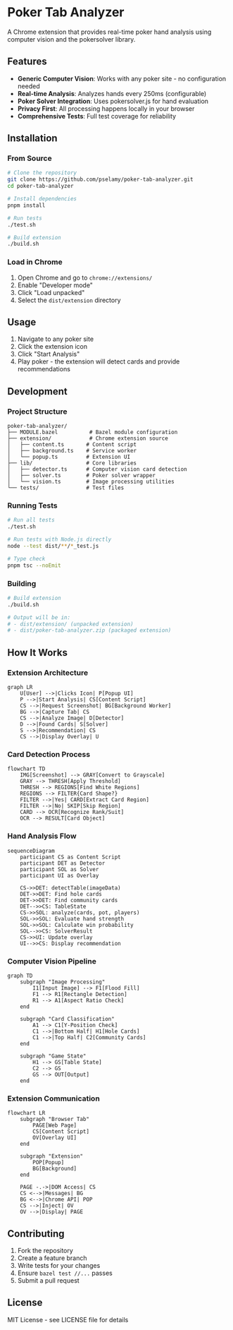 # Poker Tab Analyzer

A Chrome extension that provides real-time poker hand analysis using computer vision and the pokersolver library.

## Features

- **Generic Computer Vision**: Works with any poker site - no configuration needed
- **Real-time Analysis**: Analyzes hands every 250ms (configurable)
- **Poker Solver Integration**: Uses pokersolver.js for hand evaluation
- **Privacy First**: All processing happens locally in your browser
- **Comprehensive Tests**: Full test coverage for reliability

## Installation

### From Source

```bash
# Clone the repository
git clone https://github.com/pselamy/poker-tab-analyzer.git
cd poker-tab-analyzer

# Install dependencies
pnpm install

# Run tests
./test.sh

# Build extension
./build.sh
```

### Load in Chrome

1. Open Chrome and go to `chrome://extensions/`
2. Enable "Developer mode"
3. Click "Load unpacked"
4. Select the `dist/extension` directory

## Usage

1. Navigate to any poker site
2. Click the extension icon
3. Click "Start Analysis"
4. Play poker - the extension will detect cards and provide recommendations

## Development

### Project Structure

```
poker-tab-analyzer/
├── MODULE.bazel          # Bazel module configuration
├── extension/            # Chrome extension source
│   ├── content.ts       # Content script
│   ├── background.ts    # Service worker
│   └── popup.ts         # Extension UI
├── lib/                 # Core libraries
│   ├── detector.ts      # Computer vision card detection
│   ├── solver.ts        # Poker solver wrapper
│   └── vision.ts        # Image processing utilities
└── tests/               # Test files
```

### Running Tests

```bash
# Run all tests
./test.sh

# Run tests with Node.js directly
node --test dist/**/*_test.js

# Type check
pnpm tsc --noEmit
```

### Building

```bash
# Build extension
./build.sh

# Output will be in:
# - dist/extension/ (unpacked extension)
# - dist/poker-tab-analyzer.zip (packaged extension)
```

## How It Works

### Extension Architecture

```mermaid
graph LR
    U[User] -->|Clicks Icon| P[Popup UI]
    P -->|Start Analysis| CS[Content Script]
    CS -->|Request Screenshot| BG[Background Worker]
    BG -->|Capture Tab| CS
    CS -->|Analyze Image| D[Detector]
    D -->|Found Cards| S[Solver]
    S -->|Recommendation| CS
    CS -->|Display Overlay| U
```

### Card Detection Process

```mermaid
flowchart TD
    IMG[Screenshot] --> GRAY[Convert to Grayscale]
    GRAY --> THRESH[Apply Threshold]
    THRESH --> REGIONS[Find White Regions]
    REGIONS --> FILTER{Card Shape?}
    FILTER -->|Yes| CARD[Extract Card Region]
    FILTER -->|No| SKIP[Skip Region]
    CARD --> OCR[Recognize Rank/Suit]
    OCR --> RESULT[Card Object]
```

### Hand Analysis Flow

```mermaid
sequenceDiagram
    participant CS as Content Script
    participant DET as Detector
    participant SOL as Solver
    participant UI as Overlay

    CS->>DET: detectTable(imageData)
    DET->>DET: Find hole cards
    DET->>DET: Find community cards
    DET-->>CS: TableState
    CS->>SOL: analyze(cards, pot, players)
    SOL->>SOL: Evaluate hand strength
    SOL->>SOL: Calculate win probability
    SOL-->>CS: SolverResult
    CS->>UI: Update overlay
    UI-->>CS: Display recommendation
```

### Computer Vision Pipeline

```mermaid
graph TD
    subgraph "Image Processing"
        I1[Input Image] --> F1[Flood Fill]
        F1 --> R1[Rectangle Detection]
        R1 --> A1[Aspect Ratio Check]
    end

    subgraph "Card Classification"
        A1 --> C1[Y-Position Check]
        C1 -->|Bottom Half| H1[Hole Cards]
        C1 -->|Top Half| C2[Community Cards]
    end

    subgraph "Game State"
        H1 --> GS[Table State]
        C2 --> GS
        GS --> OUT[Output]
    end
```

### Extension Communication

```mermaid
flowchart LR
    subgraph "Browser Tab"
        PAGE[Web Page]
        CS[Content Script]
        OV[Overlay UI]
    end

    subgraph "Extension"
        POP[Popup]
        BG[Background]
    end

    PAGE -.->|DOM Access| CS
    CS <-->|Messages| BG
    BG <-->|Chrome API| POP
    CS -->|Inject| OV
    OV -->|Display| PAGE
```

## Contributing

1. Fork the repository
2. Create a feature branch
3. Write tests for your changes
4. Ensure `bazel test //...` passes
5. Submit a pull request

## License

MIT License - see LICENSE file for details
